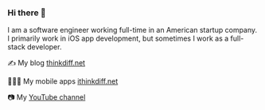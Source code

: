 ### Hi there 👋
I am a software engineer working full-time in an American startup company. I primarily work in iOS app development, but sometimes I work as a full-stack developer.

✍️ My blog [thinkdiff.net](https://thinkdiff.net/)

👨🏼‍💻 My mobile apps [ithinkdiff.net](https://ithinkdiff.net)

📷 My [YouTube channel](https://www.youtube.com/channel/UCtHlgyUw0wLE5Ous9swfFlg)
